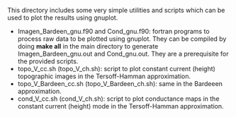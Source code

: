This directory includes some very simple utilities and scripts which can be used to plot the results
using gnuplot. 
* Imagen_Bardeen_gnu.f90 and Cond_gnu.f90: fortran programs to process raw data to be plotted using gnuplot.
They can be compiled by doing **make all** in the main directory to generate Imagen_Bardeen_gnu.out and Cond_gnu.out. They are a prerequisite for the provided scripts.
* topo_V_cc.sh (topo_V_ch.sh): script to plot constant current (height) topographic images in the Tersoff-Hamman approximation.
* topo_V_Bardeen_cc.sh (topo_V_Bardeen_ch.sh): same in the Bardeeen approximation.
* cond_V_cc.sh (cond_V_ch.sh): script to plot conductance maps in the constant current (height) mode in the Tersoff-Hamman approximation.
